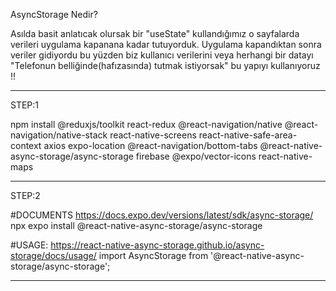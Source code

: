 AsyncStorage Nedir?

Asılda basit anlatıcak olursak bir "useState" kullandığımız o sayfalarda verileri uygulama    kapanana kadar tutuyorduk.
Uygulama kapandıktan sonra veriler gidiyordu bu yüzden biz kullanıcı verilerini veya herhangi bir datayı "Telefonun belliğinde(hafızasında) tutmak istiyorsak" bu yapıyı kullanıyoruz !!


---------------------------------------------

STEP:1

npm install @reduxjs/toolkit react-redux @react-navigation/native @react-navigation/native-stack react-native-screens react-native-safe-area-context axios expo-location @react-navigation/bottom-tabs @react-native-async-storage/async-storage firebase @expo/vector-icons react-native-maps

---------------------------------------------

STEP:2

#DOCUMENTS
https://docs.expo.dev/versions/latest/sdk/async-storage/
npx expo install @react-native-async-storage/async-storage


#USAGE:
https://react-native-async-storage.github.io/async-storage/docs/usage/
import AsyncStorage from '@react-native-async-storage/async-storage';

---------------------------------------------














